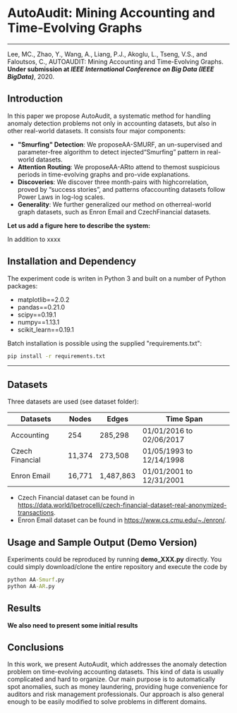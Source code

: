 # AutoAudit: Mining Accounting and Time-Evolving Graphs

------------

Lee, MC., Zhao, Y., Wang, A., Liang, P.J., Akoglu, L., Tseng, V.S., and Faloutsos, C., AUTOAUDIT: Mining Accounting and Time-Evolving Graphs. **Under submission at *IEEE International Conference on Big Data (IEEE BigData)***, 2020.

##  Introduction
In this paper we propose AutoAudit, a systematic method for handling anomaly detection problems not only in accounting datasets, but also in other real-world datasets. 
It consists four major components:
- **"Smurfing" Detection**: We proposeAA-SMURF, an un-supervised and parameter-free algorithm to detect injected“Smurfing” pattern in real-world datasets.
- **Attention Routing**: We proposeAA-ARto attend to themost suspicious periods in time-evolving graphs and pro-vide explanations.
- **Discoveries**:  We  discover  three  month-pairs  with  highcorrelation, proved by “success stories”, and patterns ofaccounting datasets follow Power Laws in log-log scales.
- **Generality**: We further generalized our method on otherreal-world graph datasets, such as Enron Email and CzechFinancial datasets.

**Let us add a figure here to describe the system:**

In addition to xxxx


## Installation and Dependency
The experiment code is writen in Python 3 and built on a number of Python packages:
- matplotlib==2.0.2
- pandas==0.21.0
- scipy==0.19.1
- numpy==1.13.1
- scikit_learn==0.19.1

Batch installation is possible using the supplied "requirements.txt":

````cmd
pip install -r requirements.txt
````

------------


## Datasets
Three datasets are used (see dataset folder):

| Datasets         | Nodes       | Edges        | Time Span             |
| ---------------- | ----------- | ------------ | ------------------- |
| Accounting       | 254         | 285,298      | 01/01/2016 to 02/06/2017           |
| Czech Financial  | 11,374      | 273,508      | 01/05/1993 to 12/14/1998         |
| Enron Email      | 16,771      | 1,487,863    | 01/01/2001 to 12/31/2001          |

- Czech Financial dataset can be found in https://data.world/lpetrocelli/czech-financial-dataset-real-anonymized-transactions.
- Enron Email dataset can be found in https://www.cs.cmu.edu/~./enron/.

## Usage and Sample Output (Demo Version)
Experiments could be reproduced by running **demo_XXX.py** directly. 
You could simply download/clone the entire repository and execute the code by 

```cmd
python AA-Smurf.py
python AA-AR.py
```

## Results

**We also need to present some initial results**

## Conclusions
In this work, we present AutoAudit, which addresses the anomaly detection problem on time-evolving accounting datasets. This kind of data is usually complicated and hard to organize. Our main purpose is to automatically spot anomalies, such as money laundering, providing huge convenience for auditors and risk management professionals. Our approach is also general enough to be easily modified to solve problems in different domains.
